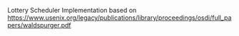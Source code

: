 Lottery Scheduler Implementation based on https://www.usenix.org/legacy/publications/library/proceedings/osdi/full_papers/waldspurger.pdf
